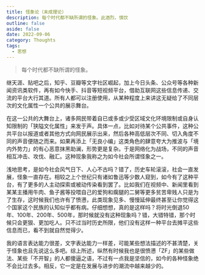 ```yaml
---
title: 怪象论（未成理论）
description: 每个时代都不缺所谓的怪象。此酒烈，慎饮
outline: false
aside: false
date: 2022-09-06
category: Thoughts
tags:
  - 思想
---
```


<!--@include: ../../../.vitepress/template/PostCommon.md-->


> 每个时代都不缺所谓的怪象。
>

继天涯、贴吧之后，知乎、豆瓣等文字社区崛起，加上今日头条、公众号等各种新闻资讯类软件，再有如今快手、抖音等短视频平台，借助互联网这些信息传递、交流的平台大行其道。所有人都可以注册使用，从某种程度上来讲这无疑给了不同层次的文化属性一个公共的展示舞台。

在这一公共的大舞台上，诸多网民带着自已或多或少受区域文化环境限制或自身认知限制的「狭隘文化属性」来发于声。具体一点，比如对待某个公共事件，这种公共平台以报道或者其他方式向网民展示出来，然后各种高低层次不同、切入角度不同的声音便随之而来。如果再添上「无良小编」这类角色的肆意夸大为推波与「境内外势力」的有心恶意抹黑助澜，形势更是复杂。于是网络化为战场，不同的声音相互冲击、攻伐、融汇。这种现象我称之为如今社会所谓怪象之一。

浅地思考，是如今社会风气日下、人心不古吗？错了，历史车轮滚滚，社会一直发展，怪象一直存在。相较之上个世纪只有诸如鲁迅等少数人窥到，如今有了这种平台，有了更多的人主动探索或被动传染看到罢了。比如我们在视频中、新闻里看到某某主播用牛肉、鱼子酱等投喂自己的爱狗和瘸腿的二舅等更多贫苦卑贱人只是为了生存，这时候我们也许有了愤懑，此类现象见多、慢慢延伸最终甚至让你觉得这个国家这个民族的认知似乎都有病。仔细想想，真的是这样吗？将时光倒退50年、100年、200年、500年，那时候就没有这种现象吗？错，大错特错，那个时候只会更狠、更加吃人。只不过当时历史所限，他们没有这样一种平台去摊平这些信息而已，看不到就自然觉得少。

我的语言表达能力很差，文字表达能力一样差，可能某些想法描述的不甚清楚，关于怪象也且先说这么多吧。综上所述，纵然有时候我也是很愤懑「ZF」的某些做法、某些「不开智」的人都傻逼之语，不过有一点我是坚信的，如今的各种怪象绝不会比过去多。相反，它一定是在发展与进步的潮流中越来越少的。